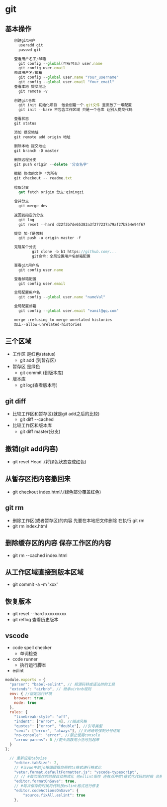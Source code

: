 # git

## 基本操作
```javascript
    创建git用户
      useradd git
      passwd git

    查看用户名字/邮箱
      git config --global(可有可无) user.name
      git config user.email
    修改用户名/邮箱
      git config --global user.name "Your_username"
      git config --global user.email "Your_email"
    查看本地 提交地址
      git remote -v
    
    创建git仓库
      git init 初始化项目  他会创建一个.git文件 里面放了一堆配置
      git init --bare 不包含工作区域 只是一个仓库 让别人提交代码

    查看状态
    git status

    添加 提交地址
    git remote add origin 地址

    删除本地 提交地址
    git branch -D master
    
    删除远程分支
    git push origin --delete '分支名字'

    撤销 修改的文件 *为所有
    git checkout -- readme.txt
  
    拉取分支	
	  get fetch origin 分支:qimingzi
    
    合并分支 
	  git merge dev
  
    返回到指定的分支
      git log
      git reset --hard d22f3b7de65383a3f277237a79af27b854e94f67

    提交 加-f是强制
      git push -u origin master -f 

    克隆某个分支
			git clone -b b1 https://github.com/...  
			git命令：全局设置用户名邮箱配置

    查看git用户名
      git config user.name

    查看邮箱配置
      git config user.email

    全局配置用户名
      git config --global user.name "nameVal"

    全局配置邮箱
      git config --global user.email "eamil@qq.com"

    merge :refusing to merge unrelated histories
    加上--allow-unrelated-histories


```
## 三个区域
- 工作区  是红色(status)
    - git add (到暂存区)
- 暂存区 是绿色
    - git commit (到版本库)
- 版本库 
    - git log(查看版本号) 
## git diff 
- 比较工作区和暂存区(就是git add之后的比较)
  - git diff --cached
- 比较工作区和版本库
  - git diff master(分支)
## 撤销(git add内容)
- git reset Head .(将绿色状态变成红色)
## 从暂存区把内容撤回来
- git checkout index.html/.(绿色部分覆盖红色)
## git rm 
- 删除工作区(或者暂存区)的内容 先要在本地把文件删除 在执行 git rm
- git rm index.html 
## 删除缓存区的内容 保存工作区的内容
- git rm --cached index.html
## 从工作区域直接到版本区域
- git commit -a -m 'xxx'
## 恢复版本
- git reset --hard xxxxxxxxx
- git reflog 查看历史版本

## vscode
- code spell checker
  - 单词检查
- code runner
  - 执行运行脚本
- eslint
```js
module.exports = {
  "parser": "babel-eslint", // 把源码转成语法树的工具
  "extends": "airbnb", // 继承airbnb规则
  env: { //指定运行环境
    browser: true,
    node: true
  },
  rules: {
    "linebreak-style": "off",
    "indent": ["error", 4], //缩进风格
    "quotes": ["error", "double"], //引号类型 
    "semi": ["error", "always"], //关闭语句强制分号结尾
    "no-console": "error", //禁止使用console
    "arrow-parens": 0 //箭头函数用小括号括起来
  }
};
```
```js
  // 重新设定tabsize
    "editor.tabSize": 2,
    // #让vue中的js按编辑器自带的ts格式进行格式化 
    "vetur.format.defaultFormatter.js": "vscode-typescript",
    // // #每次保存的时候自动格式化 他eslint保存 还有点冲突(格式化代码的时候 会把最后一行空格删除,eslint 需要保存这一行)
    "editor.formatOnSave": true, 
    // #每次保存的时候将代码按eslint格式进行修复
    "editor.codeActionsOnSave": {
        "source.fixAll.eslint": true
    },
```